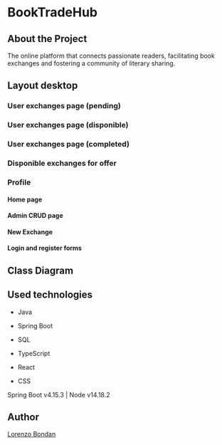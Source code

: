 # BookTradeHub

## About the Project

The online platform that connects passionate readers, facilitating book exchanges and fostering a community of literary sharing.

## Layout desktop

### User exchanges page (pending)


### User exchanges page (disponible)


### User exchanges page (completed)


### Disponible exchanges for offer


### Profile


#### Home page


#### Admin CRUD page


#### New Exchange


#### Login and register forms


## Class Diagram


## Used technologies

- Java
- Spring Boot
- SQL

- TypeScript
- React
- CSS

Spring Boot v4.15.3 | Node v14.18.2

## Author

[Lorenzo Bondan](HTTPS://WWW.LINKEDIN.COM/IN/LORENZO-BONDAN-108B42236)
